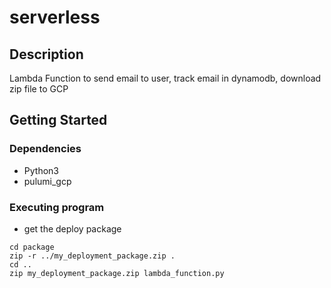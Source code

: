# serverless


## Description

Lambda Function to send email to user, track email in dynamodb, download zip file to GCP

## Getting Started

### Dependencies

* Python3
* pulumi_gcp

  

### Executing program

* get the deploy package
```
cd package
zip -r ../my_deployment_package.zip .
cd ..
zip my_deployment_package.zip lambda_function.py
```
